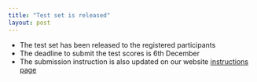 ```yaml
---
title: "Test set is released"
layout: post
---
```


* The test set has been released to the registered participants
* The deadline to submit the test scores is 6th December
* The submission instruction is also updated on our website [instructions page](https://processchallenge.github.io/instructions/)
